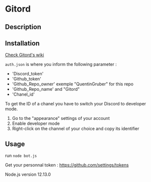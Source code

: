 # Gitord

## Description


## Installation 
[Check Gitord's wiki ](https://github.com/QuentinGruber/Gitord)

`auth.json` is where you inform the following parameter : 
* 'Discord_token'
* 'Github_token'
* 'Github_Repo_owner' exemple "QuentinGruber" for this repo
* 'Github_Repo_name' and "Gitord"
* 'Chanel_id'

To get the ID of a chanel you have to switch your Discord to developer mode.

1. Go to the "appearance" settings of your account
2. Enable developer mode
3. Right-click on the channel of your choice and copy its identifier

## Usage

run `node bot.js`

Get your personnal token : https://github.com/settings/tokens


Node.js version 12.13.0
